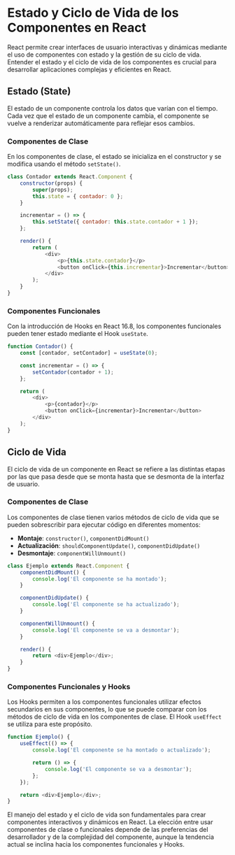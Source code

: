 # Estado y Ciclo de Vida de los Componentes en React

React permite crear interfaces de usuario interactivas y dinámicas mediante el uso de componentes con estado y la gestión de su ciclo de vida. Entender el estado y el ciclo de vida de los componentes es crucial para desarrollar aplicaciones complejas y eficientes en React.

## Estado (State)

El estado de un componente controla los datos que varían con el tiempo. Cada vez que el estado de un componente cambia, el componente se vuelve a renderizar automáticamente para reflejar esos cambios.

### Componentes de Clase

En los componentes de clase, el estado se inicializa en el constructor y se modifica usando el método `setState()`.

```javascript
class Contador extends React.Component {
    constructor(props) {
        super(props);
        this.state = { contador: 0 };
    }

    incrementar = () => {
        this.setState({ contador: this.state.contador + 1 });
    };

    render() {
        return (
            <div>
                <p>{this.state.contador}</p>
                <button onClick={this.incrementar}>Incrementar</button>
            </div>
        );
    }
}
```

### Componentes Funcionales

Con la introducción de Hooks en React 16.8, los componentes funcionales pueden tener estado mediante el Hook `useState`.

```javascript
function Contador() {
    const [contador, setContador] = useState(0);

    const incrementar = () => {
        setContador(contador + 1);
    };

    return (
        <div>
            <p>{contador}</p>
            <button onClick={incrementar}>Incrementar</button>
        </div>
    );
}
```

## Ciclo de Vida

El ciclo de vida de un componente en React se refiere a las distintas etapas por las que pasa desde que se monta hasta que se desmonta de la interfaz de usuario.

### Componentes de Clase

Los componentes de clase tienen varios métodos de ciclo de vida que se pueden sobrescribir para ejecutar código en diferentes momentos:

- **Montaje**: `constructor()`, `componentDidMount()`
- **Actualización**: `shouldComponentUpdate()`, `componentDidUpdate()`
- **Desmontaje**: `componentWillUnmount()`

```javascript
class Ejemplo extends React.Component {
    componentDidMount() {
        console.log('El componente se ha montado');
    }

    componentDidUpdate() {
        console.log('El componente se ha actualizado');
    }

    componentWillUnmount() {
        console.log('El componente se va a desmontar');
    }

    render() {
        return <div>Ejemplo</div>;
    }
}
```

### Componentes Funcionales y Hooks

Los Hooks permiten a los componentes funcionales utilizar efectos secundarios en sus componentes, lo que se puede comparar con los métodos de ciclo de vida en los componentes de clase. El Hook `useEffect` se utiliza para este propósito.

```javascript
function Ejemplo() {
    useEffect(() => {
        console.log('El componente se ha montado o actualizado');

        return () => {
            console.log('El componente se va a desmontar');
        };
    });

    return <div>Ejemplo</div>;
}
```

El manejo del estado y el ciclo de vida son fundamentales para crear componentes interactivos y dinámicos en React. La elección entre usar componentes de clase o funcionales depende de las preferencias del desarrollador y de la complejidad del componente, aunque la tendencia actual se inclina hacia los componentes funcionales y Hooks.